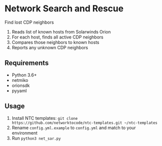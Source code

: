 # Network Search and Rescue
Find lost CDP neighbors

1. Reads list of known hosts from Solarwinds Orion
1. For each host, finds all active CDP neighbors
1. Compares those neighbors to known hosts
1. Reports any unknown CDP neighbors

## Requirements

* Python 3.6+
* netmiko
* orionsdk
* pyyaml

## Usage

1. Install NTC templates: `git clone https://github.com/networktocode/ntc-templates.git ~/ntc-templates`
1. Rename `config.yml.example` to `config.yml` and match to your environment
1. Run `python3 net_sar.py`
